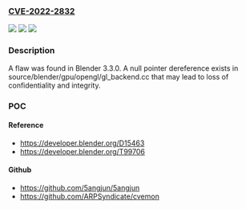 ### [CVE-2022-2832](https://cve.mitre.org/cgi-bin/cvename.cgi?name=CVE-2022-2832)
![](https://img.shields.io/static/v1?label=Product&message=Blender&color=blue)
![](https://img.shields.io/static/v1?label=Version&message=%3D%20Blender%203.3.0%20&color=brighgreen)
![](https://img.shields.io/static/v1?label=Vulnerability&message=CWE-395&color=brighgreen)

### Description

A flaw was found in Blender 3.3.0. A null pointer dereference exists in source/blender/gpu/opengl/gl_backend.cc that may lead to loss of confidentiality and integrity.

### POC

#### Reference
- https://developer.blender.org/D15463
- https://developer.blender.org/T99706

#### Github
- https://github.com/5angjun/5angjun
- https://github.com/ARPSyndicate/cvemon

